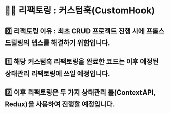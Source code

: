 # 🏳️‍🌈 리팩토링 : 커스텀훅(CustomHook)

## 0️⃣ 리팩토링 이유 : 최초 CRUD 프로젝트 진행 시에 프롭스 드릴링의 뎁스를 해결하기 위함입니다.
## 1️⃣ 해당 커스텀훅 리팩토링을 완료한 코드는 이후 예정된 상태관리 리팩토링에 쓰일 예정입니다.
## 2️⃣ 이후 리팩토링은 두 가지 상태관리 툴(ContextAPI, Redux)을 사용하여 진행할 예정입니다.
